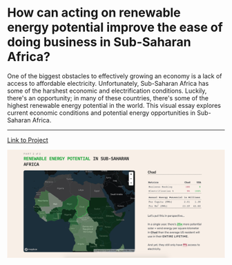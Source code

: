 # How can acting on renewable energy potential improve the ease of doing business in Sub-Saharan Africa?

One of the biggest obstacles to effectively growing an economy is a lack of access to affordable electricity. Unfortunately, Sub-Saharan Africa has some of the harshest economic and electrification conditions. Luckily, there's an opportunity; in many of these countries, there's some of the highest renewable energy potential in the world. This visual essay explores current economic conditions and potential energy opportunities in Sub-Saharan Africa.

---

[Link to Project](https://andrewlevinson.github.io/major-studio-1/assignments/ease-energy/index.html)

![Preview Image](assets/preview.png)

